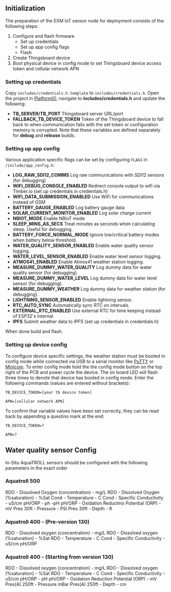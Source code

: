 
## Initialization
The preparation of the EXM IoT sensor node for deployment consists of the following steps:
1. Configure and flash firmware
    * Set up credentials
    * Set up app config flags
    * Flash
2. Create Thingsboard device
3. Boot physical device in config mode to set Thingsboard device access token and cellular network APN

### Setting up credentials
Copy ```includes/credentials.h.template``` to ```includes/credentials.h```.
Open the project in [PlatformIO](https://platformio.org), navigate to **includes/credentials.h** and update the following:

* **TB_SERVER/TB_PORT** Thingsboard server URL/port
* **FALLBACK_TB_DEVICE_TOKEN** Token of the Thingsboard device to fall back to when communication fails with the set token or configuration memory is corrupted.
Note that these variables are defined separately for **debug** and **release** builds.

### Setting up app config
Various application specific flags can be set by configuring ```FLAGS``` in ```/include/app_config.h```:
* **LOG_RAW_SDI12_COMMS** Log raw communications with SDI12 sensors (for debugging)
* **WIFI_DEBUG_CONSOLE_ENABLED** Redirect console output to wifi via Timber.io (set up credentials in credentials.h)
* **WIFI_DATA_SUBMISSION_ENABLED** Use WiFi for communications instead of GSM
* **BATTERY_GAUGE_ENABLED** Log battery gauge data
* **SOLAR_CURRENT_MONITOR_ENABLED** Log solar charge current
* **NBIOT_MODE** Enable NBIoT mode
* **SLEEP_MINS_AS_SECS** Treat minutes as seconds when calculating sleep. Useful for debugging.
* **BATTERY_FORCE_NORMAL_MODE** Ignore low/critical battery modes when battery below threshold.
* **WATER_QUALITY_SENSOR_ENABLED** Enable water quality sensor logging.
* **WATER_LEVEL_SENSOR_ENABLED** Enable water level sensor logging.
* **ATMOS41_ENABLED** Enable Atmos41 weather station logging.
* **MEASURE_DUMMY_WATER_QUALITY** Log dummy data for water quality sensor (for debugging).
* **MEASURE_DUMMY_WATER_LEVEL** Log dummy data for water level sensor (for debugging).
* **MEASURE_DUMMY_WEATHER** Log dummy data for weather station (for debugging).
* **LIGHTNING_SENSOR_ENABLED** Enable lightning sensor.
* **RTC_AUTO_SYNC** Automatically sync RTC on intervals.
* **EXTERNAL_RTC_ENABLED** Use external RTC for time keeping instead of ESP32's internal.
* **IPFS** Submit weather data to IPFS (set up credentials in credentials.h)

When done build and flash.

### Setting up device config
To configure device specific settings, the weather station must be booted in config mode while connected via USB to a serial monitor like [PuTTY](https://www.putty.org) or [Minicom](https://www.putty.org). To enter config mode hold the the config mode button on the top right of the PCB and power cycle the device. The on board LED will flash three times to denote that device has booted in config mode.
Enter the following commands (values are entered without brackets):

    TB_DEVICE_TOKEN=[your tb device token]

    APN=[cellular network APN]

To confirm that variable values have been set correctly, they can be read back by appending a questino mark at the end:

    TB_DEVICE_TOKEN=?

    APN=?
	
	
	

## Water quality sensor Config
In-Situ AquaTROLL sensors should be configured with the following parameters in the exact order

### Aquatroll 500
RDO - Dissolved Oxygen (concentration) - mg/L
RDO - Dissolved Oxygen (%saturation) - %Sat
Cond - Temperature - C
Cond - Specific Conductivity - uS/cm
pH/ORP - ph -pH
pH/ORP - Oxidation Reductino Potential (ORP) - mV
Pres 30ft - Pressure - PSI
Pres 30ft - Depth - ft

### Aquatroll 400 - (Pre-version 130)
RDO - Dissolved oxygen (concentration) - mg/L
RDO - Dissolved oxygen (%saturation) - %Sat
RDO - Temperature - C
Cond - Specific Conductivity - uS/cm
pH/ORP

### Aquatroll 400 - (Starting from version 130)
RDO - Dissolved oxygen (concentration) - mg/L
RDO - Dissolved oxygen (%saturation) - %Sat
RDO - Temperature - C
Cond - Specific Conductivity - uS/cm
pH/ORP - pH
pH/ORP - Oxidation Reduction Potential (ORP) - mV
Pres(A) 250ft - Pressure mBar
Pres(A) 250ft - Depth - cm